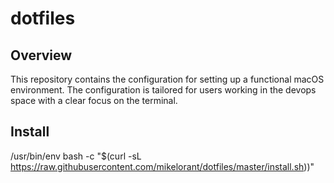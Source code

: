 # dotfiles

## Overview

This repository contains the configuration for setting up a functional macOS environment. The configuration is tailored for users working in the devops space with a clear focus on the terminal.

## Install

/usr/bin/env bash -c "$(curl -sL https://raw.githubusercontent.com/mikelorant/dotfiles/master/install.sh))"
